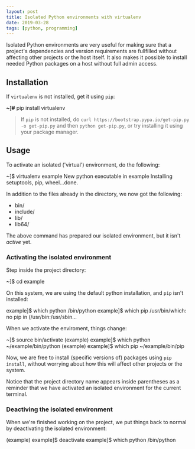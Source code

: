 ```yaml
---
layout: post
title: Isolated Python environments with virtualenv
date: 2019-03-28
tags: [python, programming]
---
```


Isolated Python environments are very useful for making sure that a project's dependencies and version requirements are fullfilled without affecting other projects or the host itself. It also makes it possible to install needed Python packages on a host without full admin access.

## Installation

If `virtualenv` is not installed, get it using `pip`:

<div class="term">
<b>~]#</b> pip install virtualenv
</div>

> If `pip` is not installed, do `curl https://bootstrap.pypa.io/get-pip.py -o get-pip.py` and then `python get-pip.py`, or try installing it using your package manager.


## Usage

To activate an isolated ('virtual') environment, do the following:

<div class="term">
~]$ virtualenv example
New python executable in example
Installing setuptools, pip, wheel...done.
</div>

In addition to the files already in the directory, we now got the following:

- bin/
- include/
- lib/
- lib64/

The above command has prepared our isolated environment, but it isn't *active* yet.

### Activating the isolated environment

Step inside the project directory:

<div class="term">
~]$ cd example
</div>

On this system, we are using the default python installation, and `pip` isn't installed:

<div class="term">
example]$ which python
/bin/python
example]$ which pip
/usr/bin/which: no pip in (/usr/bin:/usr/sbin...
</div>

When we activate the enviroment, things change:

<div class="term">
~]$ source bin/activate
(example) example]$ which python
~/example/bin/python
(example) example]$ which pip
~/example/bin/pip
</div>

Now, we are free to install (specific versions of) packages using `pip install`, without worrying about how this will affect other projects or the system.

Notice that the project directory name appears inside parentheses as a reminder that we have activated an isolated environment for the current terminal.

### Deactiving the isolated environment

When we're finished working on the project, we put things back to normal by deactivating the isolated environment:

<div class="term">
(example) example]$ deactivate
example]$ which python
/bin/python
</div>

